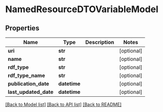 # NamedResourceDTOVariableModel

## Properties
Name | Type | Description | Notes
------------ | ------------- | ------------- | -------------
**uri** | **str** |  | [optional] 
**name** | **str** |  | [optional] 
**rdf_type** | **str** |  | [optional] 
**rdf_type_name** | **str** |  | [optional] 
**publication_date** | **datetime** |  | [optional] 
**last_updated_date** | **datetime** |  | [optional] 

[[Back to Model list]](../README.md#documentation-for-models) [[Back to API list]](../README.md#documentation-for-api-endpoints) [[Back to README]](../README.md)


